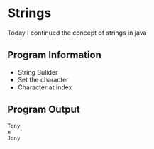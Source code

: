 # Strings
Today I continued the concept of strings in java

## Program Information
* String Bulider 
* Set the character
* Character at index

## Program Output
```
Tony
n
Jony
```
